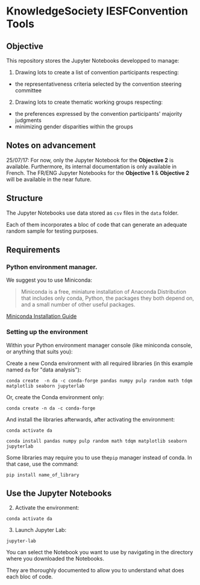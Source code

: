 # KnowledgeSociety IESFConvention Tools

## Objective

This repository stores the Jupyter Notebooks developped to manage: 
1. Drawing lots to create a list of convention participants respecting: 
  - the representativeness criteria selected by the convention steering committee 
2. Drawing lots to create thematic working groups respecting:
  - the preferences expressed by the convention participants' majority judgments
  - minimizing gender disparities within the groups

## Notes on advancement

25/07/17: For now, only the Jupyter Notebook for the **Objective 2** is available. Furthermore, its internal documentation is only available in French. The FR/ENG Jupyter Notebooks for the **Objective 1** & **Objective 2** will be available in the near future.

## Structure

The Jupyter Notebooks use data stored as `csv` files in the `data` folder.

Each of them incorporates a bloc of code that can generate an adequate random sample for testing purposes.

## Requirements

### Python environment manager.

We suggest you to use Miniconda:

> Miniconda is a free, miniature installation of Anaconda Distribution that includes only conda, Python, the packages they both depend on, and a small number of other useful packages.

[Miniconda Installation Guide](https://www.anaconda.com/docs/getting-started/miniconda/main)

### Setting up the environment

Within your Python environment manager console (like miniconda console, or anything that suits you):

Create a new Conda environment with all required libraries (in this example named `da` for "data analysis"):

```
conda create  -n da -c conda-forge pandas numpy pulp random math tdqm matplotlib seaborn jupyterlab
```

Or, create the Conda environment only:

```
conda create -n da -c conda-forge
```

And install the libraries afterwards, after activating the environment:

```
conda activate da
```

```
conda install pandas numpy pulp random math tdqm matplotlib seaborn jupyterlab
```

Some libraries may require you to use  the`pip` manager instead of conda. In that case, use the command:

```
pip install name_of_library
```

## Use the Jupyter Notebooks

2.  Activate the environment:

```
conda activate da
```

3. Launch Jupyter Lab:

```
jupyter-lab
```
You can select the Notebook you want to use by navigating in the directory where you downloaded the Notebooks.

They are thoroughly documented to allow you to understand what does each bloc of code.
